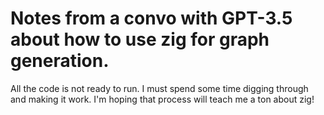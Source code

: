 # Notes from a convo with GPT-3.5 about how to use zig for graph generation. 
All the code is not ready to run. I must spend some time digging through and making it work. 
I'm hoping that process will teach me a ton about zig!
